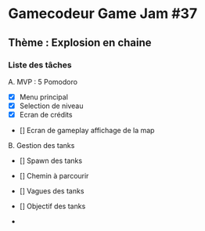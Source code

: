 # Gamecodeur Game Jam #37

## Thème : Explosion en chaine

### Liste des tâches

A. MVP : 5 Pomodoro

- [x] Menu principal
- [x] Selection de niveau
- [x] Ecran de crédits
- [] Ecran de gameplay affichage de la map

B. Gestion des tanks

- [] Spawn des tanks
- [] Chemin à parcourir
- [] Vagues des tanks
- [] Objectif des tanks

-

